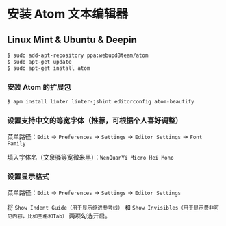 # 安装 Atom 文本编辑器

## Linux Mint & Ubuntu & Deepin

```bash
$ sudo add-apt-repository ppa:webupd8team/atom
$ sudo apt-get update
$ sudo apt-get install atom
```

### 安装 Atom 的扩展包

```bash
$ apm install linter linter-jshint editorconfig atom-beautify
```

### 设置支持中文的等宽字体（推荐，可根据个人喜好调整）

菜单路径：`Edit` -> `Preferences` -> `Settings` -> `Editor Settings` -> `Font Family`

填入字体名（文泉驿等宽微米黑）：`WenQuanYi Micro Hei Mono`

### 设置显示格式

菜单路径：`Edit` -> `Preferences` -> `Settings` -> `Editor Settings`

将 `Show Indent Guide（用于显示缩进参考线）` 和 `Show Invisibles（用于显示费非可见内容，比如空格和Tab）` 两项勾选开启。

